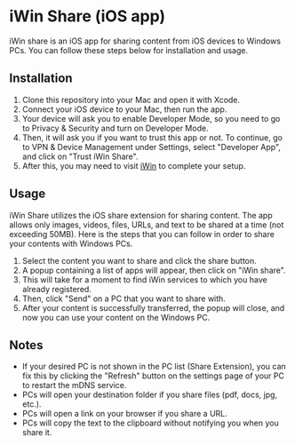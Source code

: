 # iWin Share (iOS app)

iWin share is an iOS app for sharing content from iOS devices to Windows PCs. You can follow these steps below for installation and usage.

## Installation

1. Clone this repository into your Mac and open it with Xcode.
2. Connect your iOS device to your Mac, then run the app.
3. Your device will ask you to enable Developer Mode, so you need to go to Privacy & Security and turn on Developer Mode.
4. Then, it will ask you if you want to trust this app or not. To continue, go to VPN & Device Management under Settings, select "Developer App", and click on "Trust iWin Share".
5. After this, you may need to visit [iWin](https://github.com/archawitch/iwin) to complete your setup.

## Usage

iWin Share utilizes the iOS share extension for sharing content. The app allows only images, videos, files, URLs, and text to be shared at a time (not exceeding 50MB). Here is the steps that you can follow in order to share your contents with Windows PCs.

1. Select the content you want to share and click the share button.
2. A popup containing a list of apps will appear, then click on "iWin share".
3. This will take for a moment to find iWin services to which you have already registered.
4. Then, click "Send" on a PC that you want to share with.
5. After your content is successfully transferred, the popup will close, and now you can use your content on the Windows PC.

## Notes

- If your desired PC is not shown in the PC list (Share Extension), you can fix this by clicking the "Refresh" button on the settings page of your PC to restart the mDNS service.
- PCs will open your destination folder if you share files (pdf, docs, jpg, etc.).
- PCs will open a link on your browser if you share a URL.
- PCs will copy the text to the clipboard without notifying you when you share it.
